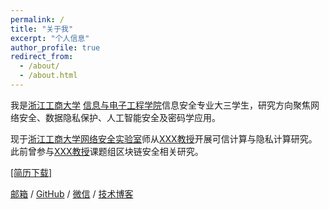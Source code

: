 ```yaml
---
permalink: /
title: "关于我"
excerpt: "个人信息"
author_profile: true
redirect_from:
  - /about/
  - /about.html
---
```


我是[浙江工商大学](https://www.zjsu.edu.cn/) [信息与电子工程学院](http://iee.zjgsu.edu.cn/)信息安全专业大三学生，研究方向聚焦网络安全、数据隐私保护、人工智能安全及密码学应用。

现于[浙江工商大学网络安全实验室](http://iee.zjgsu.edu.cn/szdw/aqkxyjs.htm)师从[XXX教授](https://www.example.com/)开展可信计算与隐私计算研究。此前曾参与[XXX教授](https://example.zjgsu.edu.cn/)课题组区块链安全相关研究。

[[简历下载]](../assets/Curriculum_Vitae.pdf)

[邮箱](mailto:XX@mail.zjgsu.edu.cn) / [GitHub](https://github.com/QiuDi233) / [微信](../images/wechat.jpg) / [技术博客](https://blog.csdn.net/qd1813100174)
